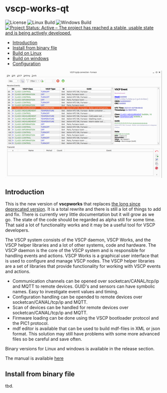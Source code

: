 # vscp-works-qt


![License](https://img.shields.io/badge/license-MIT-blue.svg)
![Linux Build](https://github.com/grodansparadis/vscp-works-qt/actions/workflows/cmake.yml/badge.svg) 
![Windows Build](https://github.com/grodansparadis/vscp-works-qt/actions/workflows/msbuild.yml/badge.svg)
[![Project Status: Active – The project has reached a stable, usable state and is being actively developed.](https://www.repostatus.org/badges/latest/active.svg)](https://www.repostatus.org/#active)

  * [Introduction](https://github.com/grodansparadis/vscp-works-qt#Introduction)
  * [Install from binary file](https://github.com/grodansparadis/vscp-works-qt#install-from-binary-file)
  * [Build on Linux](https://github.com/grodansparadis/vscp-works-qt#build-on-linux)
  * [Build on windows](https://github.com/grodansparadis/vscp-works-qt#build-on-windows) 
  * [Configuration](https://github.com/grodansparadis/vscp-works-qt#configuration)

![](docs/images/session-event.png) 

## Introduction

This is the new version of **vscpworks** that replaces [the long since deprecated version](https://github.com/grodansparadis/vscpworks). It is a total rewrite and there is still a lot of things to add and fix. There is currently very little documentation but it will grow as we go. The state of the code should be regarded as alpha still for some time.  That said a lot of functionality works and it may be a useful tool for VSCP developers. 

The VSCP system consists of the VSCP daemon, VSCP Works, and the VSCP helper libraries and a lot of other systems, code and hardware. The VSCP daemon is the core of the VSCP system and is responsible for handling events and actions. VSCP Works is a graphical user interface that is used to configure and manage VSCP nodes. The VSCP helper libraries are a set of libraries that provide functionality for working with VSCP events and actions.

  * Communication channels can be opened over socketcan/CANAL/tcp/ip and MQTT to remote devices. GUID's and sensors can have symbolic names. Easy to investigate event values and timing.  
  * Configuration handling can be opended to remote devices over socketcan/CANAL/tcp/ip and MQTT.
  * Scan of devices can be handled for remote devices over socketcan/CANAL/tcp/ip and MQTT.
  * Firmware loading can be done using the VSCP bootloader protocol and the PIC1 protocol. 
  * mdf editor is available that can be used to build mdf-files in XML or json format. This solution may still have problems with some more advanced files so be careful and save often.

Binary versions for Linux and windows is available in the release section.

The manual is available [here](https://grodansparadis.github.io/vscp-works-qt/#/)

## Install from binary file
tbd.


